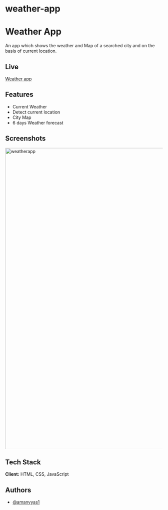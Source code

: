 # weather-app



# Weather App

An app which shows the weather and Map of a searched city and on the basis of current location.



## Live
[Weather app](https://sensational-pastelito-9be952.netlify.app/)




## Features

- Current Weather
- Detect current location
- City Map
- 6 days Weather forecast


## Screenshots

<img width="960" alt="weatherapp" src="https://user-images.githubusercontent.com/44722841/191065022-ffdef355-6c55-4696-882e-48ac1d166d30.png">



## Tech Stack

**Client:** HTML, CSS, JavaScript



## Authors

- [@amanvyas1](https://www.github.com/amanvyas1)


